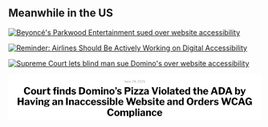 ## Meanwhile in the US

[![Beyoncé's Parkwood Entertainment sued over website accessibility](media/lawsuit-beyonce.png)](https://www.theguardian.com/music/2019/jan/04/beyonce-parkwood-entertainment-sued-over-website-accessibility) <!-- .element class="custom-lawsuit-beyonce" -->

<div class="fragment">

[![Reminder: Airlines Should Be Actively Working on Digital Accessibility](media/lawsuit-airlines.png)](https://www.levelaccess.com/airlines-should-be-working-on-digital-accessibility/) <!-- .element class="custom-lawsuit-airlines" -->

</div>

<div class="fragment">

[![Supreme Court lets blind man sue Domino's over website accessibility](media/lawsuit-dominos.png)](https://www.zdnet.com/article/supreme-court-lets-blind-man-sue-dominos-over-website-accessibility/) <!-- .element class="custom-lawsuit-dominos" -->

</div>

<div class="fragment">

[![Court finds Domino’s Pizza Violated the ADA by Having an Inaccessible Website and Orders WCAG Complianc](media/lawsuit-dominos-verdict.png)](https://www.jdsupra.com/legalnews/court-finds-domino-s-pizza-violated-the-2182635/)

</div>
